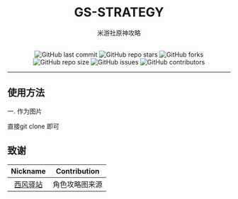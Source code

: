 <h1 align="center">GS-STRATEGY</h1>
<p align="center">米游社原神攻略</p>

<p align="center">
  <br>
  <a href="https://github.com/rainbowwarmth/GS-STRATEGY/commits/main" style="text-decoration: none;">
    <img alt="GitHub last commit" src="https://img.shields.io/github/last-commit/rainbowwarmth/GS-STRATEGY?color=%23114514&style=flat-square">
  </a>
  <a href="https://github.com/rainbowwarmth/GS-STRATEGY/stargazers" style="text-decoration: none;">
    <img alt="GitHub repo stars" src="https://img.shields.io/github/stars/rainbowwarmth/GS-STRATEGY?color=%23aa4499&style=flat-square">
  </a>
  <a href="https://github.com/rainbowwarmth/GS-STRATEGY/forks" style="text-decoration: none;">
    <img alt="GitHub forks" src="https://img.shields.io/github/forks/rainbowwarmth/GS-STRATEGY?color=%23456789&style=flat-square">
  </a>
  <br>
  <a href="https://github.com/rainbowwarmth/GS-STRATEGY" style="text-decoration: none;">
    <img alt="GitHub repo size" src="https://img.shields.io/github/repo-size/rainbowwarmth/GS-STRATEGY?style=flat-square">
  </a>
  <a href="https://github.com/rainbowwarmth/GS-STRATEGY/issues" style="text-decoration: none;">
    <img alt="GitHub issues" src="https://img.shields.io/github/issues/rainbowwarmth/GS-STRATEGY?style=flat-square">
  </a>
  <a href="https://github.com/rainbowwarmth/GS-STRATEGY/graphs/contributors" style="text-decoration: none;">
    <img alt="GitHub contributors" src="https://img.shields.io/github/contributors/rainbowwarmth/GS-STRATEGY?color=%23c0c0c0&style=flat-square">
  </a>
</p>

---

## 使用方法

一. 作为图片

直接git clone 即可


## 致谢

|                           Nickname                            | Contribution     |
|:-------------------------------------------------------------:|------------------|
|      [西风驿站](https://bbs.mihoyo.com/ys/collection/839181)      | 角色攻略图来源          |

